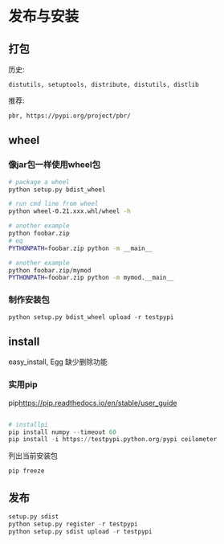 
# 发布与安装

## 打包

历史:

    distutils, setuptools, distribute, distutils, distlib

推荐: 
    
    pbr, https://pypi.org/project/pbr/

## wheel

### 像jar包一样使用wheel包

``` bash
# package a wheel
python setup.py bdist_wheel

# run cmd line from wheel
python wheel-0.21.xxx.whl/wheel -h 

# another example
python foobar.zip
# eq
PYTHONPATH=foobar.zip python -m __main__

# another example
python foobar.zip/mymod
PYTHONPATH=foobar.zip python -m mymod.__main__
```

### 制作安装包

```
python setup.py bdist_wheel upload -r testpypi
```

## install

easy_install, Egg 缺少删除功能

### 实用pip

pip<https://pip.readthedocs.io/en/stable/user_guide>

``` python

# installpi
pip install numpy --timeout 60
pip install -i https://testpypi.python.org/pypi ceilometer
```

列出当前安装包

    pip freeze

## 发布 

``` python
setup.py sdist
python setup.py register -r testpypi
python setup.py sdist upload -r testpypi
```